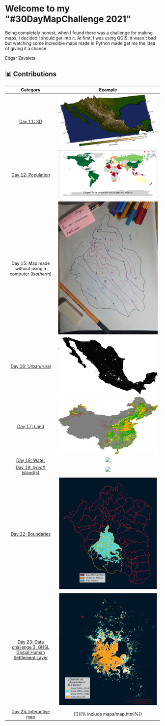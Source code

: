 # Welcome to my "#30DayMapChallenge 2021"

Being completely honest, when I found there was a challenge for making maps, I decided I should get into it. At first, I was using QGIS, it wasn't bad but watching some incredible maps made in Python made get me the idea of giving it a chance. 

Edgar Zavaleta

## 📊 Contributions

| Category             |  Example |
:-------------------------:|:-------------------------:
[Day 11: 3D](files/3D.ipynb)  |  ![](maps/Terreno_3D.png)
[Day 12: Population](files/Poblacion.ipynb)  |  ![](maps/Poblacion.png)
Day 15: Map made without using a computer (*Isotherm*)  |  ![](maps/handmade.jpg)
[Day 16: Urban/rural ](files/Urban&Rural.ipynb)  |  ![](maps/Urban&Rural.png)
[Day 17: Land ](files/Land.ipynb)  |  ![](maps/LandChina.png)
[Day 18: Water ](files/Water.ipynb)  |  ![](maps/Agua.png)
[Day 19: (*Heat*) Island(s) ](files/Islands.ipynb)  |  ![](maps/Islas.png)
[Day 22: Boundaries ](files/Boundaries.ipynb)  |  ![](maps/CDMX.png)
[Day 23: Data challenge 3: GHSL Global Human Settlement Layer ](files/DataChallenge3_GHSL.ipynb)  |  ![](maps/ZMVM_GHSL.png)
[Day 25: Interactive map ](files/Interactive.ipynb)  |  ![]({% include maps/map.html%})
